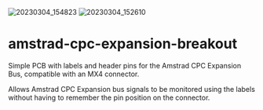![20230304_154823](https://user-images.githubusercontent.com/105534000/223238951-36c6832b-f45a-41f4-a4ab-4290ce6945d8.jpg)
![20230304_152610](https://user-images.githubusercontent.com/105534000/223210544-1f94f763-5072-426b-ae14-eedafad6613f.jpg)
# amstrad-cpc-expansion-breakout
Simple PCB with labels and header pins for the Amstrad CPC Expansion Bus, compatible with an MX4 connector.

Allows Amstrad CPC Expansion bus signals to be monitored using the labels without having to remember the pin position on the connector.

